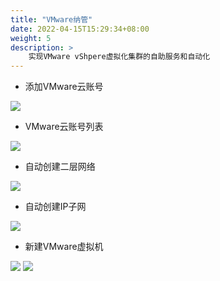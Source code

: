 ```yaml
---
title: "VMware纳管"
date: 2022-04-15T15:29:34+08:00
weight: 5
description: >
    实现VMware vShpere虚拟化集群的自助服务和自动化
---
```


- 添加VMware云账号

![](../images/createvmware.png)

- VMware云账号列表

![](../images/vmwarelist.png)

- 自动创建二层网络

![](../images/vmwarewirelist.png)

- 自动创建IP子网

![](../images/vmwareipsubnetlist.png)

- 新建VMware虚拟机

![](../images/createvmwarevm1.png)
![](../images/createvmwarevm2.png)